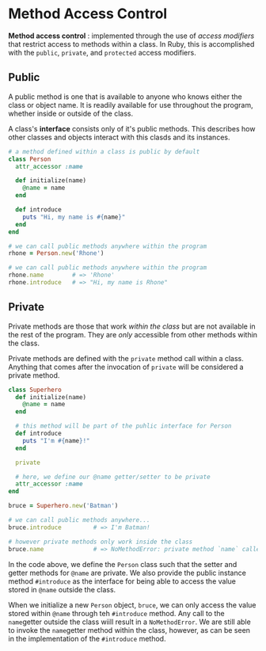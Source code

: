 # Method Access Control #

**Method access control**
: implemented through the use of *access modifiers* that restrict access to methods within a class. In Ruby, this is accomplished with the `public`, `private`, and `protected` access modifiers.

## Public ##

A public method is one that is available to anyone who knows either the class or object name. It is readily available for use throughout the program, whether inside or outside of the class.

A class's **interface** consists only of it's public methods. This describes how other classes and objects interact with this clasds and its instances.

```ruby
# a method defined within a class is public by default
class Person
  attr_accessor :name

  def initialize(name)
    @name = name
  end

  def introduce
    puts "Hi, my name is #{name}"
  end
end

# we can call public methods anywhere within the program
rhone = Person.new('Rhone')

# we can call public methods anywhere within the program
rhone.name        # => 'Rhone'
rhone.introduce   # => "Hi, my name is Rhone"
```

## Private ##

Private methods are those that work *within the class* but are not available in the rest of the program. They are *only* accessible from other methods within the class.

Private methods are defined with the `private` method call within a class. Anything that comes after the invocation of `private` will be considered a private method.

```ruby
class Superhero
  def initialize(name)
    @name = name
  end

  # this method will be part of the puhlic interface for Person
  def introduce
    puts "I'm #{name}!"
  end

  private

  # here, we define our @name getter/setter to be private
  attr_accessor :name
end

bruce = Superhero.new('Batman')

# we can call public methods anywhere...
bruce.introduce         # => I'm Batman!

# however private methods only work inside the class
bruce.name              # => NoMethodError: private method `name` called...
```

In the code above, we define the `Person` class such that the setter and getter methods for `@name` are private. We also provide the public instance method `#introduce` as the interface for being able to access the value stored in `@name` outside the class.

When we initialize a new `Person` object, `bruce`, we can only access the value stored within `@name` through teh `#introduce` method. Any call to the `name`getter outside the class wiill result in a `NoMethodError`. We are still able to invoke the `name`getter method within the class, however, as can be seen in the implementation of the `#introduce` method.
